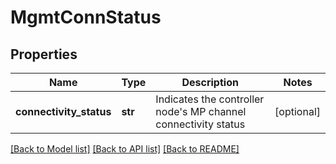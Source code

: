 # MgmtConnStatus

## Properties
Name | Type | Description | Notes
------------ | ------------- | ------------- | -------------
**connectivity_status** | **str** | Indicates the controller node&#x27;s MP channel connectivity status | [optional] 

[[Back to Model list]](../README.md#documentation-for-models) [[Back to API list]](../README.md#documentation-for-api-endpoints) [[Back to README]](../README.md)


